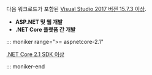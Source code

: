 다음 워크로드가 포함된 [Visual Studio 2017 버전 15.7.3 이상](https://www.microsoft.com/net/download/windows).

* **ASP.NET 및 웹 개발**
* **.NET Core 플랫폼 간 개발**

::: moniker range=">= aspnetcore-2.1"

[.NET Core 2.1 SDK 이상](https://www.microsoft.com/net/download/windows)

::: moniker-end
